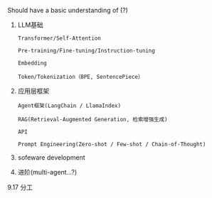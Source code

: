 Should have a basic understanding of (?)

1. LLM基础
   
       Transformer/Self-Attention
   
       Pre-training/Fine-tuning/Instruction-tuning
   
       Embedding
   
       Token/Tokenization（BPE, SentencePiece）

2. 应用层框架

       Agent框架(LangChain / LlamaIndex)
      
       RAG(Retrieval-Augmented Generation, 检索增强生成)
      
       API
   
       Prompt Engineering(Zero-shot / Few-shot / Chain-of-Thought)

3. sofeware development

4. 进阶(multi-agent...?)



9.17 分工

